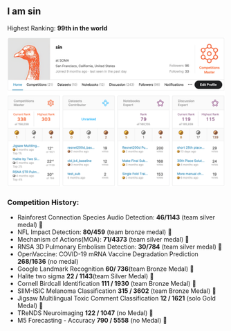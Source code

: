 ## I am sin
Highest Ranking: **99th in the world** 

![](https://github.com/sin1012/sin1012/blob/master/0302profile.png)

### Competition History:
- Rainforest Connection Species Audio Detection: **46/1143** (team silver medal) :2nd_place_medal:
- NFL Impact Detection: **80/459** (team bronze medal) :3rd_place_medal:
- Mechanism of Actions(MOA): **71/4373** (team silver medal) :2nd_place_medal:
- RNSA 3D Pulmonary Embolism Detection: **30/784** (team silver medal) :2nd_place_medal:
- OpenVaccine: COVID-19 mRNA Vaccine Degradation Prediction **268/1636** (no medal)
- Google Landmark Recognition **60/ 736**(team Bronze Medal) :3rd_place_medal:
- Halite two sigma **22 / 1143**(team Silver Medal) :2nd_place_medal:
- Cornell Birdcall Identification **111 / 1930** (team Bronze Medal) :3rd_place_medal:
- SIIM-ISIC Melanoma Classification **315 / 3602** (team Bronze Medal) :3rd_place_medal:
- Jigsaw Multilingual Toxic Comment Classification **12 / 1621** (solo Gold Medal) :1st_place_medal:
- TReNDS Neuroimaging **122 / 1047** (no Medal) :eyes:
- M5 Forecasting - Accuracy **790 / 5558** (no Medal) :eyes:
